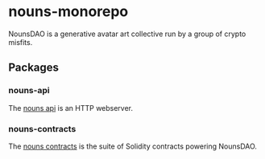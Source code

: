 # nouns-monorepo

NounsDAO is a generative avatar art collective run by a group of crypto misfits.

## Packages

### nouns-api

The [nouns api](packages/nouns-api) is an HTTP webserver.

### nouns-contracts

The [nouns contracts](packages/nouns-contracts) is the suite of Solidity contracts powering NounsDAO.
